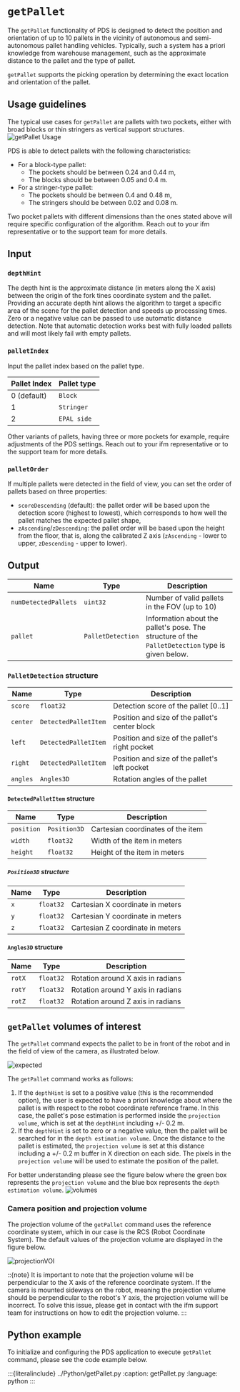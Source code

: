 
# `getPallet`

The `getPallet` functionality of PDS is designed to detect the position and orientation of up to 10 pallets in the vicinity of autonomous and semi-autonomous pallet handling vehicles. Typically, such a system has a priori knowledge from warehouse management, such as the approximate distance to the pallet and the type of pallet.

`getPallet` supports the picking operation by determining the exact location and orientation of the pallet.

## Usage guidelines
The typical use cases for `getPallet` are pallets with two pockets, either with broad blocks or thin stringers as vertical support structures.
![`getPallet` Usage](resources/getPallet_usage.png)

PDS is able to detect pallets with the following characteristics:
- For a block-type pallet:
    - The pockets should be between 0.24 and 0.44 m,
    - The blocks should be between 0.05 and 0.4 m.
- For a stringer-type pallet:
    - The pockets should be between 0.4 and 0.48 m,
    - The stringers should be between 0.02 and 0.08 m.

Two pocket pallets with different dimensions than the ones stated above will require specific configuration of the algorithm. Reach out to your ifm representative or to the support team for more details.

## Input

### `depthHint`
The depth hint is the approximate distance (in meters along the X axis) between the origin of the fork tines coordinate system and the pallet. Providing an accurate depth hint allows the algorithm to target a specific area of the scene for the pallet detection and speeds up processing times.
Zero or a negative value can be passed to use automatic distance detection. Note that automatic detection works best with fully loaded pallets and will most likely fail with empty pallets.

### `palletIndex`

Input the pallet index based on the pallet type.

| Pallet Index | Pallet type |
| ------------ | ----------- |
| 0 (default)  | `Block`     |
| 1            | `Stringer`  |
| 2            | `EPAL side` |

Other variants of pallets, having three or more pockets for example, require adjustments of the PDS settings. Reach out to your ifm representative or to the support team for more details.

### `palletOrder`
If multiple pallets were detected in the field of view, you can set the order of pallets based on three properties:
- `scoreDescending` (default): the pallet order will be based upon the detection score (highest to lowest), which corresponds to how well the pallet matches the expected pallet shape,
- `zAscending`/`zDescending`: the pallet order will be based upon the height from the floor, that is, along the calibrated Z axis (`zAscending` - lower to upper, `zDescending` - upper to lower).

## Output

| Name                 | Type              | Description                                                                                      |
| -------------------- | ----------------- | ------------------------------------------------------------------------------------------------ |
| `numDetectedPallets` | `uint32`          | Number of valid pallets in the FOV (up to 10)                                                    |
| `pallet`             | `PalletDetection` | Information about the pallet's pose. The structure of the `PalletDetection` type is given below. |

### `PalletDetection` structure
| Name     | Type                 | Description                                    |
| -------- | -------------------- | ---------------------------------------------- |
| `score`  | `float32`            | Detection score of the pallet [0..1]           |
| `center` | `DetectedPalletItem` | Position and size of the pallet's center block |
| `left`   | `DetectedPalletItem` | Position and size of the pallet's right pocket |
| `right`  | `DetectedPalletItem` | Position and size of the pallet's left pocket  |
| `angles` | `Angles3D`           | Rotation angles of the pallet                  |

#### `DetectedPalletItem` structure
| Name       | Type         | Description                       |
| ---------- | ------------ | --------------------------------- |
| `position` | `Position3D` | Cartesian coordinates of the item |
| `width`    | `float32`    | Width of the item in meters       |
| `height`   | `float32`    | Height of the item in meters      |

##### `Position3D` structure
| Name | Type      | Description                      |
| ---- | --------- | -------------------------------- |
| `x`  | `float32` | Cartesian X coordinate in meters |
| `y`  | `float32` | Cartesian Y coordinate in meters |
| `z`  | `float32` | Cartesian Z coordinate in meters |

#### `Angles3D` structure

| Name   | Type      | Description                       |
| ------ | --------- | --------------------------------- |
| `rotX` | `float32` | Rotation around X axis in radians |
| `rotY` | `float32` | Rotation around Y axis in radians |
| `rotZ` | `float32` | Rotation around Z axis in radians |

## `getPallet` volumes of interest

The `getPallet` command expects the pallet to be in front of the robot and in the field of view of the camera, as illustrated below. 

![expected](./resources/expected.svg)

The `getPallet` command works as follows:
1. If the `depthHint` is set to a positive value (this is the recommended option), the user is expected to have a priori knowledge about where the pallet is with respect to the robot coordinate reference frame. In this case, the pallet's pose estimation is performed inside the `projection volume`, which is set at the `depthHint` including +/- 0.2 m.
2. If the `depthHint` is set to zero or a negative value, then the pallet will be searched for in the `depth estimation volume`. Once the distance to the pallet is estimated, the `projection volume` is set at this distance including a +/- 0.2 m buffer in X direction on each side. The pixels in the `projection volume` will be used to estimate the position of the pallet.

For better understanding please see the figure below where the green box represents the `projection volume` and the blue box represents the `depth estimation volume`.
![volumes](./resources/pds_volumes.png)

### Camera position and projection volume

The projection volume of the `getPallet` command uses the reference coordinate system, which in our case is the RCS (Robot Coordinate System). The default values of the projection volume are displayed in the figure below.

![projectionVOI](./resources/projectionVOI.svg)

::{note}
It is important to note that the projection volume will be perpendicular to the X axis of the reference coordinate system.
If the camera is mounted sideways on the robot, meaning the projection volume should be perpendicular to the robot's Y axis, the projection volume will be incorrect. 
To solve this issue, please get in contact with the ifm support team for instructions on how to edit the projection volume.
:::

## Python example

To initialize and configuring the PDS application to execute `getPallet` command, please see the code example below.

:::{literalinclude} ../Python/getPallet.py
:caption: getPallet.py
:language: python
:::